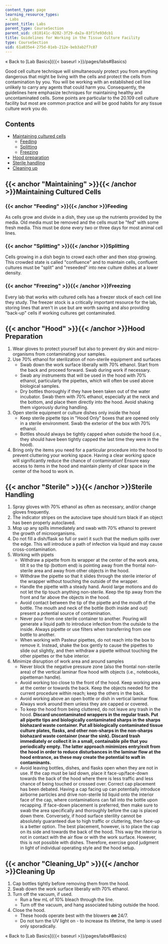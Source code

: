 ```yaml
---
content_type: page
learning_resource_types:
- Labs
parent_title: Labs
parent_type: CourseSection
parent_uid: c810141c-0282-3f29-da2a-83f1fe93dcb1
title: Guidelines for Working in the Tissue Culture Facility
type: CourseSection
uid: 61a035e4-275d-81eb-212e-beb3ab2f7c87
---
```


« Back to [Lab Basics]({{< baseurl >}}/pages/labs#Basics)

Good cell culture technique will simultaneously protect you from anything dangerous that might be living with the cells and protect the cells from contamination by you. You will be working with an established cell line unlikely to carry any agents that could harm you. Consequently, the guidelines here emphasize techniques for maintaining healthy and uncontaminated cells. Some points are particular to the 20.109 cell culture facility but most are common practice and will be good habits for any tissue culture work you do.

Contents
--------

*   [Maintaining cultured cells](#Maintaining)
    *   [Feeding](#Feeding)
    *   [Splitting](#Splitting)
    *   [Freezing](#Freezing)
*   [Hood preparation](#Hood)
*   [Sterile handling](#Sterile)
*   [Cleaning up](#Cleaning_Up)

{{< anchor "Maintaining" >}}{{< /anchor >}}Maintaining Cultured Cells
---------------------------------------------------------------------

### {{< anchor "Feeding" >}}{{< /anchor >}}Feeding

As cells grow and divide in a dish, they use up the nutrients provided by the media. Old media must be removed and the cells must be "fed" with some fresh media. This must be done every two or three days for most animal cell lines.

### {{< anchor "Splitting" >}}{{< /anchor >}}Splitting

Cells growing in a dish begin to crowd each other and then stop growing. This crowded state is called "confluence" and to maintain cells, confluent cultures must be "split" and "reseeded" into new culture dishes at a lower density.

### {{< anchor "Freezing" >}}{{< /anchor >}}Freezing

Every lab that works with cultured cells has a freezer stock of each cell line they study. The freezer stock is a critically important resource for the lab, storing lines that aren't in use but are worth saving and also providing "back-up" cells if working cultures get contaminated.

{{< anchor "Hood" >}}{{< /anchor >}}Hood Preparation
----------------------------------------------------

1.  Wear gloves to protect yourself but also to prevent dry skin and micro-organisms from contaminating your samples.
2.  Use 70% ethanol for sterilization of non-sterile equipment and surfaces
    *   Swab down the work surface liberally with 70% ethanol. Start from the back and proceed forward. Swab during work if necessary.
    *   Swab any instruments that will be used in the hood with 70% ethanol, particularly the pipettes, which will often be used above biological samples.
    *   Dry bottles thoroughly if they have been taken out of the water incubator. Swab them with 70% ethanol, especially at the neck and the bottom, and place them directly into the hood. Avoid shaking them vigorously during handling.
3.  Open sterile equipment or culture dishes only inside the hood
    *   Keep sterile pipette tips in "Hood Only" boxes that are opened only in a sterile environment. Swab the exterior of the box with 70% ethanol.
    *   Bottles should always be tightly capped when outside the hood (i.e., they should have been tightly capped the last time they were in the hood).
4.  Bring only the items you need for a particular procedure into the hood to prevent cluttering your working space. Having a clear working space will significantly reduce the chance of contamination! Ensure easy access to items in the hood and maintain plenty of clear space in the center of the hood to work in.

{{< anchor "Sterile" >}}{{< /anchor >}}Sterile Handling
-------------------------------------------------------

1.  Spray gloves with 70% ethanol as often as necessary, and/or change gloves frequently.
2.  The indicator stripes on the autoclave tape should turn black if an object has been properly autoclaved.
3.  Mop up any spills immediately and swab with 70% ethanol to prevent the growth of microorganisms.
4.  Do not fill a dish/flask so full or swirl it such that the medium spills over the edge. This will introduce a path of infection via liquid and may cause cross-contamination.
5.  Working with pipets
    *   Withdraw a pipette from its wrapper at the center of the work area, tilt it so the tip (bottom end) is pointing away from the frontal non-sterile area and away from other objects in the hood.
    *   Withdraw the pipette so that it slides through the sterile interior of the wrapper without touching the outside of the wrapper.
    *   Handle the pipette with a steady hand. Avoid large motions and do not let the tip touch anything non-sterile. Keep the tip away from the front and far above the objects in the hood.
    *   Avoid contact between the tip of the pipette and the mouth of the bottle. The mouth and neck of the bottle (both inside and out) present a potential source of contamination.
    *   Never pour from one sterile container to another. Pouring will generate a liquid path to introduce infection from the outside to the inside. Always pipette or use filters when transferring from one bottle to another.
    *   When working with Pasteur pipettes, do not reach into the box to remove it. Instead, shake the box gently to cause the pipettes to slide out slightly, and then withdraw a pipette without touching the other pipettes or the tube interior.
6.  Minimize disruption of work area and around samples
    *   Never block the negative pressure zone (also the frontal non-sterile area) of the vertical laminar flow hood with objects (i.e., notebooks, pipetteman handle).
    *   Avoid working too close to the front of the hood. Keep working area at the center or towards the back. Keep the objects needed for the current procedure within reach; keep the others in the back.
    *   Avoid working above an open bottle or dish in vertical laminar flow. Always work around them unless they are capped or covered.
    *   To keep the hood from being cluttered, do not leave any trash in the hood. **Discard uncontaminated wrappers in the regular trash. Put all pipette tips and biologically contaminated sharps in the sharps biohazard waste container. Put all biologically contaminated tissue culture plates, flasks, and other non-sharps in the non-sharps biohazard waste container (near the sink). Discard trash immediately or collect it in a small, containable pile that you periodically empty. The latter approach minimizes entry/exit from the hood in order to reduce disturbances in the laminar flow at the hood entrance, as these may create the potential to waft in contaminants.**
    *   Avoid leaving bottles, dishes, and flasks open when they are not in use. If the cap must be laid down, place it face-up/face-down towards the back of the hood where there is less traffic and less chance of being touched or crossed over. Correct cap placement has been debated. Having a cap facing up can potentially introduce airborne particles and drive non-sterile lid liquid onto the interior face of the cap, where contaminations can fall into the bottle upon recapping. If face-down placement is preferred, then make sure to swab the area specifically and thoroughly before the cap is placed down there. Conversely, if hood surface sterility cannot be absolutely guaranteed due to high traffic or cluttering, then face-up is a better option. The best placement, however, is to place the cap on its side and towards the back of the hood. This way the interior is not in contact with the air flow or with the work surface. However, this is not possible with dishes. Therefore, exercise good judgment in light of individual operating style and the hood setup.

{{< anchor "Cleaning_Up" >}}{{< /anchor >}}Cleaning Up
------------------------------------------------------

1.  Cap bottles tightly before removing them from the hood.
2.  Swab down the work surface liberally with 70% ethanol.
3.  Turn off the vacuum, if used.
    *   Run a few mL of 10% bleach through the line.
    *   Turn off the vacuum, and hang associated tubing outside the hood.
4.  Close the hood.
    *   These hoods operate best with the blowers _**on**_ 24/7.
    *   Do not turn the UV light on - to increase its lifetime, the lamp is used only sporadically.

« Back to [Lab Basics]({{< baseurl >}}/pages/labs#Basics)